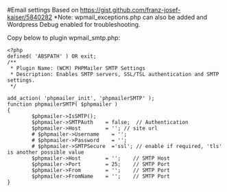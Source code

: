 #Email settings
Based on https://gist.github.com/franz-josef-kaiser/5840282 *Note: wpmail_exceptions.php can also be added and Wordpress Debug enabled for troubleshooting.

Copy below to plugin wpmail_smtp.php:
~~~~
<?php
defined( 'ABSPATH' ) OR exit;
/**
 * Plugin Name: (WCM) PHPMailer SMTP Settings
 * Description: Enables SMTP servers, SSL/TSL authentication and SMTP settings.
 */

add_action( 'phpmailer_init', 'phpmailerSMTP' );
function phpmailerSMTP( $phpmailer )
{
        $phpmailer->IsSMTP();
        $phpmailer->SMTPAuth    = false;  // Authentication
        $phpmailer->Host        = ''; // site url
        # $phpmailer->Username    = '';
        # $phpmailer->Password    = '';
        # $phpmailer->SMTPSecure  ='ssl'; // enable if required, 'tls' is another possible value
        $phpmailer->Host        = '';    // SMTP Host
        $phpmailer->Port        = 25;    // SMTP Port
        $phpmailer->From        = '';    // SMTP Port
        $phpmailer->FromName    = '';    // SMTP Port
}
~~~~